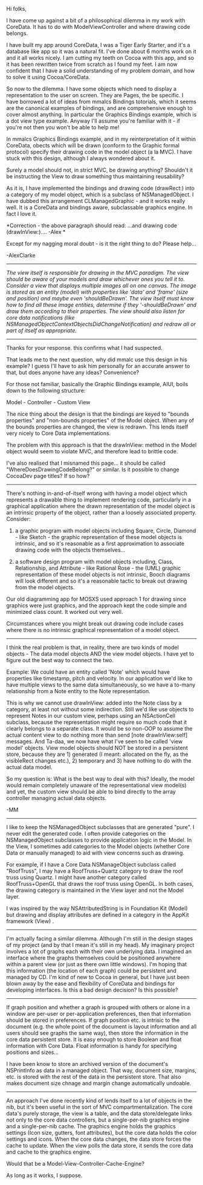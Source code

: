

Hi folks,

I have come up against a bit of a philosophical dilemma in my work with CoreData. It has to do with ModelViewController and where drawing code belongs.

I have built my app around CoreData, I was a Tiger Early Starter, and it's a database like app so it was a natural fit. I've done about 6 months work on it and it all works nicely. I am cutting my teeth on Cocoa with this app, and so it has been rewritten twice from scratch as I found my feet. I am now confident that I have a solid understanding of my problem domain, and how to solve it using Cocoa/CoreData.

So now to the dilemma. I have some objects which need to display a representation to the user on screen. They are Pages, the be specific. I have borrowed a lot of ideas from mmalcs Bindings totorials, which it seems are the canonical examples of bindings, and are comprehensive enough to cover almost anything. In particular the Graphics Bindings example, which is a dot view type example. Anyway I'll assume you're familiar with it - if you're not then you won't be able to help me!

In mmalcs Graphics Bindings example, and in my reinterpretation of it within CoreData, obects which will be drawn (conform to the Graphic formal protocol) specify their drawing code in the model object (a la MVC). I have stuck with this design, although I always wondered about it.

Surely a model should not, in strict MVC, be drawing anything? Shouldn't it be instructing the View to draw something thus maintaining reusability?

As it is, I have implemented the bindings and drawing code (drawRect:) into a category of my model object, which is a subclass of NSManagedObject. I have dubbed this arrangement CLManagedGraphic - and it works really well. It is a CoreData and bindings aware, subclassable graphics engine. In fact I love it.

*Correction - the above paragraph should read: ...and drawing code (drawInView:).... -Alex *

Except for my nagging moral doubt - is it the right thing to do? Please help...

-AlexClarke

----

*The view itself is responsible for drawing in the MVC paradigm. The view should be aware of your models and draw whichever ones you tell it to. Consider a view that displays multiple images all on one canvas. The image is stored as an entity (model) with properties like 'data' and 'frame' (size and position) and maybe even 'shouldBeDrawn'. The view itself must know how to find all these image entities, determine if they '-shouldBeDrawn' and draw them according to their properties. The view should also listen for core data notifications (like NSManagedObjectContextObjectsDidChangeNotification) and redraw all or part of itself as appropriate.*

----

Thanks for your response. this confirms what I had suspected. 

That leads me to the next question, why did mmalc use this design in his example? I guess I'll have to ask him personally for an accurate answer to that, but does anyone have any ideas? Convenience?

For those not familiar, basically the Graphic Bindings example, AIUI, boils down to the following structure:

Model <Graphic> - Controller - Custom View

The nice thing about the design is that the bindings are keyed to "bounds properties" and "non-bounds properties" of the Model object. When any of the bounds properties are changed, the view is redrawn. This lends itself very nicely to Core Data implementations.

The problem with this approach is that the drawInView: method in the Model object would seem to violate MVC, and therefore lead to brittle code. 

I've also realised that I misnamed this page... it should be called "WhereDoesDrawingCodeBelong?" or similar. Is it possible to change CocoaDev page titles? If so how?

----

There's nothing in-and-of-itself wrong with having a model object which represents a drawable thing to implement rendering code, particularly in a graphical application where the drawn representation of the model object is an intrinsic property of the object, rather than a loosely associated property. Consider:

1. a graphic program with model objects including Square, Circle, Diamond - like Sketch - the graphic representation of these model objects is intrinsic, and so it's reasonable as a first approximation to associate drawing code with the objects themselves...

2. a software design program with model objects including, Class, Relationship, and Attribute - like Rational Rose - the (UML) graphic representation of these model objects is not intrinsic, Booch diagrams will look different and so it's a reasonable tactic to break out drawing from the model objects.

Our old diagramming app for MOSXS used approach 1 for drawing since graphics were just graphics, and the approach kept the code simple and minimized class count. It worked out very well.

Circumstances where you might break out drawing code include cases where there is no intrinsic graphical representation of a model object. 

----
I think the real problem is that, in reality, there are two kinds of model objects - The data model objects AND the view model objects. I have yet to figure out the best way to connect the two.

Example:  We could have an entity called 'Note' which would have properties like timestamp, pitch and velocity. In our application we'd like to have multiple views to the same data simultaneously, so we have a to-many relationship from a Note entity to the Note representation.
 
This is why we cannot use drawInView: added into the Note class by a category, at least not without some indirection. Still we'd like use objects to represent Notes in our custom view, perhaps using an NSActionCell subclass, because the representation might require so much code that it clearly belongs to a separate class. It would be so non-OOP to assume the actual content view to do nothing more than send [note drawInView:self] messages.  And Ta-daa, we now have what I've seen to be called 'view model' objects. View model objects should NOT be stored in a persistent store, because they are 1) generated (I meant: allocated on the fly, as the visibleRect changes etc.), 2) temporary and 3) have nothing to do with the actual data model.

So my question is: What is the best way to deal with this?  Ideally, the model would remain completely unaware of the representational view model(s) and yet, the custom view should be able to bind directly to the array controller managing actual data objects.

-MM

----
I like to keep the NSManagedObject subclasses that are generated "pure".  I never edit the generated code.
I often provide categories on the NSManagedObject subclasses to provide application logic in the Model.
In the View, I sometimes add categories to the Model objects (whether Core Data or manually managed) to aid with view concerns such as drawing.

For example, if I have a Core Data NSManageObject subclass called "RoofTruss", I may have a RoofTruss+Quartz category to draw the roof truss using Quartz.  I might have another category called RoofTruss+OpenGL that draws the roof truss using OpenGL.  In both cases, the drawing category is maintained in the View layer and not the Model layer.

I was inspired by the way NSAttributedString is in Foundation Kit (Model) but drawing and display attributes are defined in a category in the AppKit framework (View) .

----

I'm actually facing a similar dilemma. Although I'm still in the design stages of my project (and by that I mean it's still in my head). My imaginary project involves a lot of graphs each with their own underlying data. I imagined an interface where the graphs themselves could be positioned anywhere within a parent view (or just as there own little windows). I'm hoping that this information (the location of each graph) could be persistent and managed by CD. I'm kind of new to Cocoa in general, but I have just been blown away by the ease and flexibility of CoreData and bindings for developing interfaces. Is this a bad design decision? Is this possible?

----
If graph position and whether a graph is grouped with others or alone in a window are per-user or per-application preferences, then that information should be stored in preferences.  If graph position etc. is intrisic to the document (e.g. the whole point of the document is layout information and all users should see graphs the same way), then store the information in the core data persistent store.  It is easy enough to store Boolean and float information with Core Data.  Float information is handy for specifying positions and sizes...

I have been know to store an archived version of the document's NSPrintInfo as data in a managed object.  That way, document size, margins, etc. is stored with the rest of the data in the persistent store.  That also makes document size chnage and margin change automatically undoable.

----
An approach I've done recently kind of lends itself to a lot of objects in the nib, but it's been useful in the sort of MVC compartmentalization. The core data's purely storage, the view is a table, and the data store/delegate links not only to the core data controllers, but a single-per-nib graphics engine and a single-per-nib cache. The graphics engine holds the graphics settings (Icon size, gutters, font attributes), but the core data holds the color settings and icons. When the core data changes, the data store forces the cache to update. When the view polls the data store, it sends the core data and cache to the graphics engine.

Would that be a Model-View-Controller-Cache-Engine?

As long as it works, I suppose.
